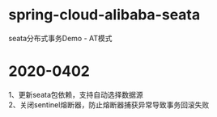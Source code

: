 # spring-cloud-alibaba-seata
seata分布式事务Demo - AT模式

# 2020-0402
1、更新seata包依赖，支持自动选择数据源
<br>2、关闭sentinel熔断器，防止熔断器捕获异常导致事务回滚失败
